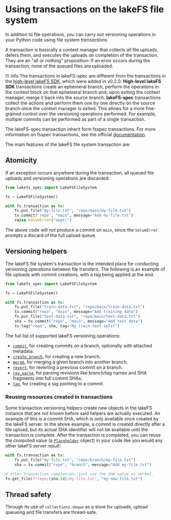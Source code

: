 # Using transactions on the lakeFS file system

In addition to file operations, you can carry out versioning operations in your Python code using file system *transactions*.

A transaction is basically a context manager that collects all file uploads, defers them, and executes the uploads on completion of the transaction.
They are an "all or nothing" proposition: If an error occurs during the transaction, none of the queued files are uploaded.

!!! info
    The transactions in lakeFS-spec are different from the transactions in the [high-level lakeFS SDK](https://docs.lakefs.io/integrations/python.html#transactions), which were added in v0.2.0. 
    **High-level lakeFS SDK** transactions create an ephemeral branch, perform the operations in the context block on that ephemeral branch and, upon exiting the context manager, merge it back into the source branch.
    **lakeFS-spec** transactions collect the actions and perform them one by one directly on the source branch once the context manager is exited. This allows for a more fine-grained control over the versioning operations performed. For example, multiple commits can be performed as part of a single transaction.

The lakeFS-spec transaction inherit form fsspec transactions. For more information on fsspec transactions, see the official [documentation](https://filesystem-spec.readthedocs.io/en/latest/features.html#transactions).

The main features of the lakeFS file system transaction are:

## Atomicity

If an exception occurs anywhere during the transaction, all queued file uploads and versioning operations are discarded:

```python
from lakefs_spec import LakeFSFileSystem

fs = LakeFSFileSystem()

with fs.transaction as tx:
    fs.put_file("my-file.txt", "repo/main/my-file.txt")
    tx.commit("repo", "main", message="Add my-file.txt")
    raise ValueError("oops!")
```

The above code will not produce a commit on `main`, since the `ValueError` prompts a discard of the full upload queue. 

## Versioning helpers

The lakeFS file system's transaction is the intended place for conducting versioning operations between file transfers.
The following is an example of file uploads with commit creations, with a tag being applied at the end.

```python
from lakefs_spec import LakeFSFileSystem

fs = LakeFSFileSystem()

with fs.transaction as tx:
    fs.put_file("train-data.txt", "repo/main/train-data.txt")
    tx.commit("repo", "main", message="Add training data")
    fs.put_file("test-data.txt", "repo/main/test-data.txt")
    sha = tx.commit("repo", "main", message="Add test data")
    tx.tag("repo", sha, tag="My train-test split")
```

The full list of supported lakeFS versioning operations:

* [`commit`](../reference/lakefs_spec/transaction.md#lakefs_spec.transaction.LakeFSTransaction.commit), for creating commits on a branch, optionally with attached metadata.
* [`create_branch`](../reference/lakefs_spec/transaction.md#lakefs_spec.transaction.LakeFSTransaction.create_branch), for creating a new branch.
* [`merge`](../reference/lakefs_spec/transaction.md#lakefs_spec.transaction.LakeFSTransaction.merge), for merging a given branch into another branch.
* [`revert`](../reference/lakefs_spec/transaction.md#lakefs_spec.transaction.LakeFSTransaction.revert), for reverting a previous commit on a branch.
* [`rev_parse`](../reference/lakefs_spec/transaction.md#lakefs_spec.transaction.LakeFSTransaction.rev_parse), for parsing revisions like branch/tag names and SHA fragments into full commit SHAs.
* [`tag`](../reference/lakefs_spec/transaction.md#lakefs_spec.transaction.LakeFSTransaction.tag), for creating a tag pointing to a commit.

### Reusing resources created in transactions

Some transaction versioning helpers create new objects in the lakeFS instance that are not known before said helpers are actually executed.
An example of this is a commit SHA, which is only available once created by the lakeFS server.
In the above example, a commit is created directly after a file upload, but its actual SHA identifier will not be available until the transaction is complete.
After the transaction is completed, you can reuse the computed value (a [`Placeholder`](../reference/lakefs_spec/transaction.md#lakefs_spec.transaction.Placeholder) object) in your code like you would any other lakeFS server result:

```python
with fs.transaction as tx:
    fs.put_file("my-file.txt", "repo/branch/my-file.txt")
    sha = tx.commit("repo", "branch", message="Add my-file.txt")

# after transaction completion, just use the SHA value as normal.
fs.get_file(f"repo/{sha.id}/my-file.txt", "my-new-file.txt")
```

## Thread safety

Through its use of `collections.deque` as a store for uploads, upload queueing and file transfers are thread-safe.
